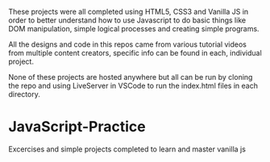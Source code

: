 These projects were all completed using HTML5, CSS3 and Vanilla JS in order to better understand how to use Javascript to do basic things like DOM manipulation, simple logical processes and creating simple programs.

All the designs and code in this repos came from various tutorial videos from multiple content creators, specific info can be found in each, individual project.

None of these projects are hosted anywhere but all can be run by cloning the repo and using LiveServer in VSCode to run the index.html files in each directory.

# JavaScript-Practice
Excercises and simple projects completed to learn and master vanilla js
